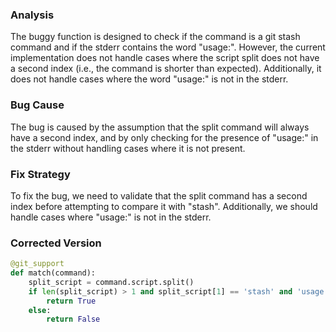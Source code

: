 ### Analysis
The buggy function is designed to check if the command is a git stash command and if the stderr contains the word "usage:". However, the current implementation does not handle cases where the script split does not have a second index (i.e., the command is shorter than expected). Additionally, it does not handle cases where the word "usage:" is not in the stderr.

### Bug Cause
The bug is caused by the assumption that the split command will always have a second index, and by only checking for the presence of "usage:" in the stderr without handling cases where it is not present.

### Fix Strategy
To fix the bug, we need to validate that the split command has a second index before attempting to compare it with "stash". Additionally, we should handle cases where "usage:" is not in the stderr.

### Corrected Version
```python
@git_support
def match(command):
    split_script = command.script.split()
    if len(split_script) > 1 and split_script[1] == 'stash' and 'usage:' in command.stderr:
        return True
    else:
        return False
```